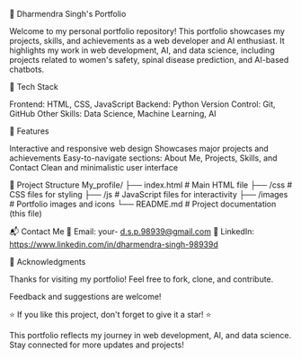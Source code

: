 💼 Dharmendra Singh's Portfolio

Welcome to my personal portfolio repository! This portfolio showcases my projects, skills, and achievements as a web developer and AI enthusiast. It highlights my work in web development, AI, and data science, including projects related to women's safety, spinal disease prediction, and AI-based chatbots.

🚀 Tech Stack

Frontend: HTML, CSS, JavaScript
Backend: Python
Version Control: Git, GitHub
Other Skills: Data Science, Machine Learning, AI

🌟 Features

Interactive and responsive web design
Showcases major projects and achievements
Easy-to-navigate sections: About Me, Projects, Skills, and Contact
Clean and minimalistic user interface

📂 Project Structure
My_profile/
├── index.html         # Main HTML file
├── /css               # CSS files for styling
├── /js                # JavaScript files for interactivity
├── /images            # Portfolio images and icons
└── README.md          # Project documentation (this file)

📬 Contact Me
📧 Email: your- d.s.p.98939@gmail.com
💼 LinkedIn: https://www.linkedin.com/in/dharmendra-singh-98939d

🙌 Acknowledgments

Thanks for visiting my portfolio! Feel free to fork, clone, and contribute.

Feedback and suggestions are welcome!

⭐ If you like this project, don't forget to give it a star! ⭐

This portfolio reflects my journey in web development, AI, and data science. Stay connected for more updates and projects!
